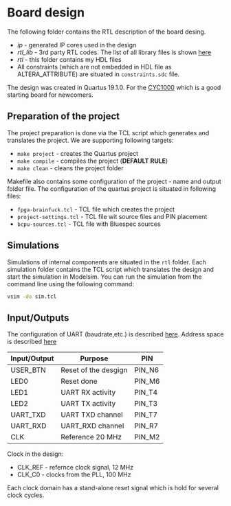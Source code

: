 # Board design

The following folder contains the RTL description of the board desing.

* _ip_ - generated IP cores used in the design
* _rtl_lib_ - 3rd party RTL codes. The list of all library files is shown [here](https://github.com/benycze/fpga-brainfuck)
* _rtl_ - this folder contains my HDL files
* All constraints (which are not embedded in HDL file as ALTERA_ATTRIBUTE) are situated in `constraints.sdc` file.

The design was created in Quartus 19.1.0. For the [CYC1000](https://shop.trenz-electronic.de/en/Products/Trenz-Electronic/CYC1000-Intel-Cyclone-10/) which is a good starting board for newcomers.

## Preparation of the project

The project preparation is done via the TCL script which generates and translates the project. We are supporting following targets:

* `make project` - creates the Quartus project
* `make compile` - compiles the project (**DEFAULT RULE**)
* `make clean` - cleans the project folder

Makefile also contains some configuration of the project - name and output folder file.  The configuration of the quartus project
is situated in following files:

* `fpga-brainfuck.tcl` - TCL file which creates the project
* `project-settings.tcl` - TCL file wit source files and PIN placement
* `bcpu-sources.tcl` - TCL file with Bluespec sources

## Simulations

Simulations of internal components are situated in the `rtl` folder.
Each simulation folder contains the TCL script which translates the design and
start the simulation in Modelsim.
You can run the simulation from the command line using the following command:

```bash
vsim -do sim.tcl
```

## Input/Outputs

The configuration of UART (baudrate,etc.) is described [here](https://github.com/benycze/fpga-brainfuck/tree/master/sw). Address space is described [here](https://github.com/benycze/fpga-brainfuck/tree/master/sw#address-space) 

| Input/Output      | Purpose           |  PIN  |
|-------------------|-------------------|-------|
| USER_BTN          | Reset of the desgign | PIN_N6 |
| LED0              | Reset done | PIN_M6 |
| LED1              | UART RX activity | PIN_T4 |
| LED2              | UART TX activity | PIN_T3 |
| UART_TXD          | UART TXD channel | PIN_T7 |
| UART_RXD          | UART_RXD channel | PIN_R7 |
| CLK               | Reference 20 MHz | PIN_M2 |

Clock in the design:

* CLK_REF - refernce clock signal, 12 MHz
* CLK_C0 - clocks from the PLL, 100 MHz

Each clock domain has a stand-alone reset signal which is hold for several clock cycles.
